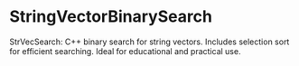 # StringVectorBinarySearch
StrVecSearch: C++ binary search for string vectors. Includes selection sort for efficient searching. Ideal for educational and practical use.

